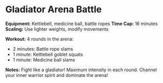 # Gladiator Arena Battle

**Equipment:** Kettlebell, medicine ball, battle ropes
**Time Cap:** 16 minutes
**Scaling:** Use lighter weights, modify movements

**Workout:**
4 rounds in the arena:
- 2 minutes: Battle rope slams
- 1 minute: Kettlebell goblet squats
- 1 minute: Medicine ball slams

**Notes:** Fight like a gladiator! Maximum intensity in each round. Channel your inner warrior spirit and dominate the arena!